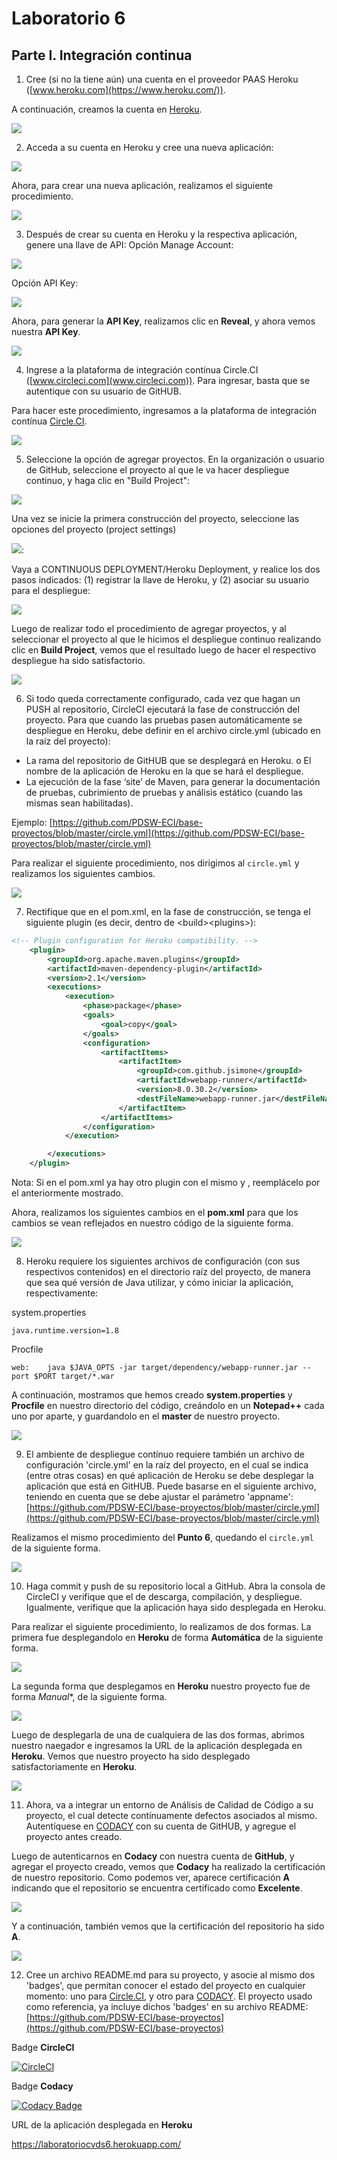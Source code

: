 # Laboratorio 6
## Parte I. Integración continua

1.  Cree (si no la tiene aún) una cuenta en el proveedor PAAS Heroku ([www.heroku.com](https://www.heroku.com/)).

A continuación, creamos la cuenta en [Heroku](https://www.heroku.com/).

<img  src="https://github.com/JuanMunozD/CVDS-6/blob/master/Im%C3%A1genes/Parte1.1.PNG">

2.  Acceda a su cuenta en Heroku y cree una nueva aplicación:

<img  src="https://github.com/PDSW-ECI/WebApp-Heroku-CircleCI-CI/blob/master/img/HerokuCreateApp.png">
	
Ahora, para crear una nueva aplicación, realizamos el siguiente procedimiento.
	
<img  src="https://github.com/JuanMunozD/CVDS-6/blob/master/Im%C3%A1genes/Parte1.2.png">

3.  Después de crear su cuenta en Heroku y la respectiva aplicación, genere una llave de API: Opción Manage Account:

<img  src="https://github.com/PDSW-ECI/WebApp-Heroku-CircleCI-CI/blob/master/img/ManageAccount.png">
	
Opción API Key:
	
<img  src="https://github.com/PDSW-ECI/WebApp-Heroku-CircleCI-CI/blob/master/img/GenerateKey.png">
	
Ahora, para generar la **API Key**, realizamos clic en **Reveal**, y ahora vemos nuestra **API Key**.
	
<img  src="https://github.com/JuanMunozD/CVDS-6/blob/master/Im%C3%A1genes/Parte1.3.png">

4.  Ingrese a la plataforma de integración contínua Circle.CI ([www.circleci.com](www.circleci.com)). Para ingresar, basta que se autentique con su usuario de GitHUB.

Para hacer este procedimiento, ingresamos a la plataforma de integración contínua [Circle.CI](https://circleci.com/).

<img  src="https://github.com/JuanMunozD/CVDS-6/blob/master/Im%C3%A1genes/Parte1.4.png">

5.  Seleccione la opción de agregar proyectos. En la organización o usuario de GitHub, seleccione el proyecto al que le va hacer despliegue continuo, y haga clic en "Build Project":

<img  src="https://github.com/PDSW-ECI/WebApp-Heroku-CircleCI-CI/blob/master/img/AppBuild.png">

Una vez se inicie la primera construcción del proyecto, seleccione las opciones del proyecto (project settings)

<img  src="https://github.com/PDSW-ECI/WebApp-Heroku-CircleCI-CI/blob/master/img/ProjectSettings2.png">:

Vaya a CONTINUOUS DEPLOYMENT/Heroku Deployment, y realice los dos pasos indicados: (1) registrar la llave de Heroku, y (2) asociar su usuario para el despliegue:

<img  src="https://github.com/PDSW-ECI/WebApp-Heroku-CircleCI-CI/blob/master/img/SetDeployUser.png">

Luego de realizar todo el procedimiento de agregar proyectos, y al seleccionar el proyecto al que le hicimos el despliegue continuo realizando clic en **Build Project**, vemos que el resultado luego de hacer el respectivo despliegue ha sido satisfactorio.

<img  src="https://github.com/JuanMunozD/CVDS-6/blob/master/Im%C3%A1genes/Parte1.5.png">

6.  Si todo queda correctamente configurado, cada vez que hagan un PUSH al repositorio, CircleCI ejecutará la fase de construcción del proyecto. Para que cuando las pruebas pasen automáticamente se despliegue en Heroku, debe definir en el archivo circle.yml (ubicado en la raíz del proyecto):
*   La rama del repositorio de GitHUB que se desplegará en Heroku. o El nombre de la aplicación de Heroku en la que se hará el despliegue.
*   La ejecución de la fase ‘site’ de Maven, para generar la documentación de pruebas, cubrimiento de pruebas y análisis estático (cuando las mismas sean habilitadas).

Ejemplo:
[https://github.com/PDSW-ECI/base-proyectos/blob/master/circle.yml](https://github.com/PDSW-ECI/base-proyectos/blob/master/circle.yml)

Para realizar el siguiente procedimiento, nos dirigimos al ```circle.yml``` y realizamos los siguientes cambios.

<img  src="https://github.com/JuanMunozD/CVDS-6/blob/master/Im%C3%A1genes/Parte1.6.png">

7.  Rectifique que en el pom.xml, en la fase de construcción, se tenga el siguiente plugin (es decir, dentro de \<build>\<plugins>):

```xml
<!-- Plugin configuration for Heroku compatibility. -->
    <plugin>
        <groupId>org.apache.maven.plugins</groupId>
        <artifactId>maven-dependency-plugin</artifactId>
        <version>2.1</version>
        <executions>
            <execution>
                <phase>package</phase>
                <goals>
                    <goal>copy</goal>
                </goals>
                <configuration>
                    <artifactItems>
                        <artifactItem>
                            <groupId>com.github.jsimone</groupId>
                            <artifactId>webapp-runner</artifactId>
                            <version>8.0.30.2</version>
                            <destFileName>webapp-runner.jar</destFileName>
                        </artifactItem>
                    </artifactItems>
                </configuration>
            </execution>

        </executions>
    </plugin>
```           		
	
Nota: Si en el pom.xml ya hay otro plugin con el mismo <groupId> y <artifactId>, reemplácelo por el anteriormente mostrado.
	
Ahora, realizamos los siguientes cambios en el **pom.xml** para que los cambios se vean reflejados en nuestro código de la siguiente forma.
	
<img  src="https://github.com/JuanMunozD/CVDS-6/blob/master/Im%C3%A1genes/Parte1.7.png">

8.  Heroku requiere los siguientes archivos de configuración (con sus respectivos contenidos) en el directorio raíz del proyecto, de manera que sea qué versión de Java utilizar, y cómo iniciar la aplicación, respectivamente:

system.properties

```java.runtime.version=1.8```

Procfile 

```web:    java $JAVA_OPTS -jar target/dependency/webapp-runner.jar --port $PORT target/*.war```
	
A continuación, mostramos que hemos creado **system.properties** y **Procfile** en nuestro directorio del código, creándolo en un **Notepad++** cada uno por aparte, y guardandolo en el **master** de nuestro proyecto.
	
<img  src="https://github.com/JuanMunozD/CVDS-6/blob/master/Im%C3%A1genes/Parte1.8.png">

9. El ambiente de despliegue contínuo requiere también un archivo de configuración 'circle.yml' en la raíz del proyecto, en el cual se indica (entre otras cosas) en qué aplicación de Heroku se debe desplegar la aplicación que está en GitHUB. Puede basarse en el siguiente archivo, teniendo en cuenta que se debe ajustar el parámetro 'appname': [https://github.com/PDSW-ECI/base-proyectos/blob/master/circle.yml](https://github.com/PDSW-ECI/base-proyectos/blob/master/circle.yml)
	
Realizamos el mismo procedimiento del **Punto 6**, quedando el ```circle.yml``` de la siguiente forma.
	
<img  src="https://github.com/JuanMunozD/CVDS-6/blob/master/Im%C3%A1genes/Parte1.6.png">

10. Haga commit y push de su repositorio local a GitHub. Abra la consola de CircleCI y verifique que el de descarga, compilación, y despliegue. Igualmente, verifique que la aplicación haya sido desplegada en Heroku.
	
Para realizar el siguiente procedimiento, lo realizamos de dos formas. La primera fue desplegandolo en **Heroku** de forma **Automática** de la siguiente forma.
	
<img  src="https://github.com/JuanMunozD/CVDS-6/blob/master/Im%C3%A1genes/Punto10Automatico.png">
	
La segunda forma que desplegamos en **Heroku** nuestro proyecto fue de forma *Manual**, de la siguiente forma.
	
<img  src="https://github.com/JuanMunozD/CVDS-6/blob/master/Im%C3%A1genes/Punto10Manual.png">
	
Luego de desplegarla de una de cualquiera de las dos formas, abrimos nuestro naegador e ingresamos la URL de la aplicación desplegada en **Heroku**. Vemos que nuestro proyecto ha sido desplegado satisfactoriamente en **Heroku**.
	
<img  src="https://github.com/JuanMunozD/CVDS-6/blob/master/Im%C3%A1genes/Punto10Despliegue.png">

11. Ahora, va a integrar un entorno de Análisis de Calidad de Código a su proyecto, el cual detecte contínuamente defectos asociados al mismo. Autentíquese en [CODACY](https://www.codacy.com ) con su cuenta de GitHUB, y agregue el proyecto antes creado.
	
Luego de autenticarnos en **Codacy** con nuestra cuenta de **GitHub**, y agregar el proyecto creado, vemos que **Codacy** ha realizado la certificación de nuestro repositorio. Como podemos ver, aparece certificación **A** indicando que el repositorio se encuentra certificado como **Excelente**.
	
<img  src="https://github.com/JuanMunozD/CVDS-6/blob/master/Im%C3%A1genes/Punto11-1.PNG">
	
Y a continuación, también vemos que la certificación del repositorio ha sido **A**.
	
<img  src="https://github.com/JuanMunozD/CVDS-6/blob/master/Im%C3%A1genes/Punto11-2.PNG">

12. Cree un archivo README.md para su proyecto, y asocie al mismo dos 'badges', que permitan conocer el estado del proyecto en cualquier momento: uno para [Circle.CI](https://circleci.com/docs/1.0/status-badges/), y otro para [CODACY](https://support.codacy.com/hc/en-us/articles/212799365-Badges). El proyecto usado como referencia, ya incluye dichos 'badges' en su archivo README: [https://github.com/PDSW-ECI/base-proyectos](https://github.com/PDSW-ECI/base-proyectos)

Badge **CircleCI**
	
[![CircleCI](https://circleci.com/gh/circleci/circleci-docs.svg?style=svg)](https://circleci.com/gh/circleci/circleci-docs)
	
Badge **Codacy**
	
[![Codacy Badge](https://app.codacy.com/project/badge/Grade/8bccd05e4cee4cd6ac6f79770f0f013a)](https://www.codacy.com/manual/JuanMunozD/CVDS-6?utm_source=github.com&utm_medium=referral&utm_content=JuanMunozD/CVDS-6&utm_campaign=Badge_Grade)

URL de la aplicación desplegada en **Heroku**

https://laboratoriocvds6.herokuapp.com/
